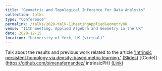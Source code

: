 ```yaml
---
title: "Geometric and Topological Inference for Data Analysis"
collection: talks
type: "Conference"
permalink: /talks/2020-talk-11MeetingAppliedGeometryUK
venue: "11th meeting, Applied Algebra and Geometry in the UK"
date: 2020-12-15
location: "University of York, UK (virtual)"
---
```

  
Talk about the results and previous work related to the article ['Intrinsic persistent homology via density-based metric learning.'](https://arxiv.org/abs/2012.07621)
[(Slides)](http://ximenafernandez.github.io/files/Geometric_and_Topological_Inference_for_Data_Analysis.pdf )
[(Code)](https://github.com/ximenafernandez/ intrinsicPH)
[(Link)](https://sites.google.com/view/appliedalgebraandgeometry/home/11th-meeting-york-online?authuser=0)
